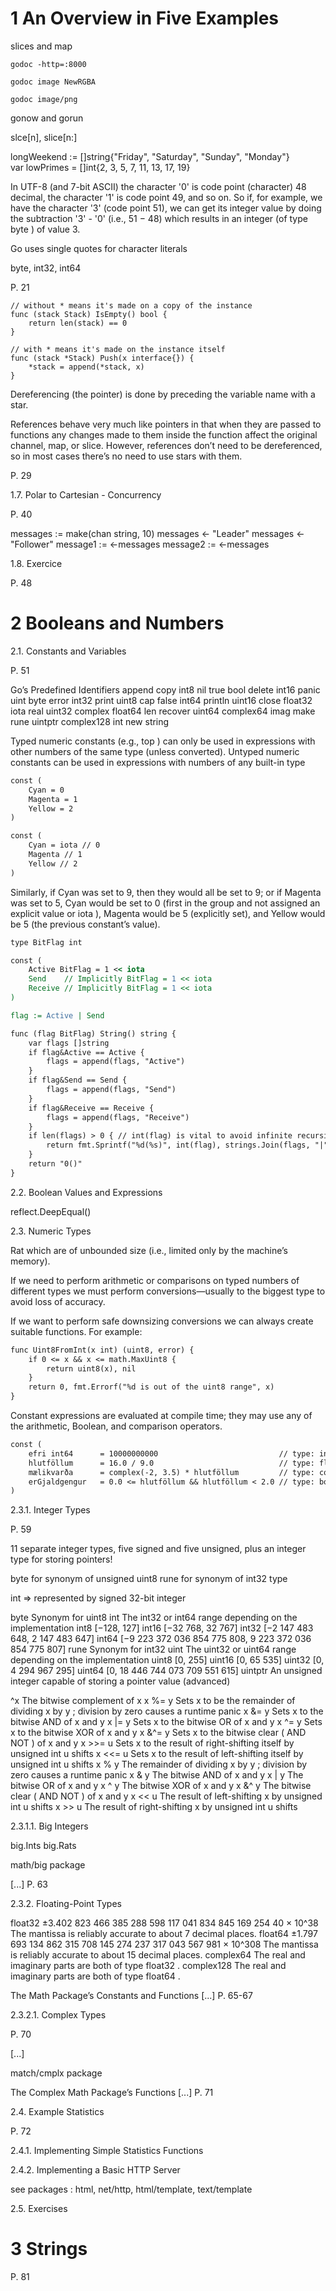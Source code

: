 # 1 An Overview in Five Examples

slices and map

`godoc -http=:8000`

`godoc image NewRGBA`

`godoc image/png`

gonow and gorun

slce[n], slice[n:]

longWeekend := []string{"Friday", "Saturday", "Sunday", "Monday"}<br />
var lowPrimes = []int{2, 3, 5, 7, 11, 13, 17, 19}

In UTF-8 (and 7-bit ASCII) the character '0' is code point (character) 48 decimal, the character '1' is code point 49, and so on. So if, for example, we have the character '3' (code point 51), we can get its integer value by doing the subtraction '3' - '0' (i.e., 51 − 48) which results in an integer (of type byte ) of value 3.

Go uses single quotes for character literals

byte, int32, int64

P. 21

```
// without * means it's made on a copy of the instance
func (stack Stack) IsEmpty() bool {
	return len(stack) == 0
}

// with * means it's made on the instance itself
func (stack *Stack) Push(x interface{}) {
	*stack = append(*stack, x)
}
```

Dereferencing (the pointer) is done by preceding the variable name with a star.

References
behave very much like pointers in that when they are passed to functions any
changes made to them inside the function affect the original channel, map, or
slice. However, references don’t need to be dereferenced, so in most cases there’s
no need to use stars with them.

P. 29

1.7. Polar to Cartesian - Concurrency

P. 40


messages := make(chan string, 10)
messages <- "Leader"
messages <- "Follower"
message1 := <-messages
message2 := <-messages

1.8. Exercice

P. 48

# 2 Booleans and Numbers

2.1. Constants and Variables

P. 51

Go’s Predefined Identifiers
append copy int8 nil true
bool delete int16 panic uint
byte error int32 print uint8
cap false int64 println uint16
close float32 iota real uint32
complex float64 len recover uint64
complex64 imag make rune uintptr
complex128 int new string

Typed numeric constants (e.g., top ) can only be used in expressions with other numbers of the same type (unless converted). Untyped numeric constants can be used in expressions with numbers of any built-in type

```asp
const (
	Cyan = 0
	Magenta = 1
	Yellow = 2
)

const (
	Cyan = iota // 0
	Magenta // 1
	Yellow // 2
)
```

Similarly, if Cyan was set to 9, then they would all be set to 9; or if Magenta was set to 5, Cyan would be set to 0 (first in the group and not assigned an explicit value or iota ), Magenta would be 5 (explicitly set), and Yellow would be 5 (the previous constant’s value).

```asp
type BitFlag int

const (
	Active BitFlag = 1 << iota
	Send	// Implicitly BitFlag = 1 << iota
	Receive	// Implicitly BitFlag = 1 << iota
)

flag := Active | Send
```

```asp
func (flag BitFlag) String() string {
	var flags []string
	if flag&Active == Active {
		flags = append(flags, "Active")
	}
	if flag&Send == Send {
		flags = append(flags, "Send")
	}
	if flag&Receive == Receive {
		flags = append(flags, "Receive")
	}
	if len(flags) > 0 { // int(flag) is vital to avoid infinite recursion!
		return fmt.Sprintf("%d(%s)", int(flag), strings.Join(flags, "|"))
	}
	return "0()"
}
```

2.2. Boolean Values and Expressions

reflect.DeepEqual()

2.3. Numeric Types

Rat which are of unbounded size (i.e., limited only by the machine’s memory).

If we need to perform arithmetic or comparisons on typed numbers of different types we must perform conversions—usually to the biggest type to avoid loss of accuracy.

If we want to perform safe downsizing conversions we can always create suitable functions. For example:
```asp
func Uint8FromInt(x int) (uint8, error) {
	if 0 <= x && x <= math.MaxUint8 {
		return uint8(x), nil
	}
	return 0, fmt.Errorf("%d is out of the uint8 range", x)
}
```

Constant expressions are evaluated at compile time; they may use any of the arithmetic, Boolean, and comparison operators.

```asp
const (
	efri int64		= 10000000000							// type: int64
	hlutföllum		= 16.0 / 9.0							// type: float64
	mælikvarða		= complex(-2, 3.5) * hlutföllum			// type: complex128
	erGjaldgengur 	= 0.0 <= hlutföllum && hlutföllum < 2.0	// type: bool
)
```

2.3.1. Integer Types

P. 59

11 separate integer types, five signed and five unsigned, plus an integer type for storing pointers!

byte for synonym of unsigned uint8
rune for synonym of int32 type

int => represented by signed 32-bit integer

byte 	Synonym for uint8
int 	The int32 or int64 range depending on the implementation
int8 	[−128, 127]
int16 	[−32 768, 32 767]
int32 	[−2 147 483 648, 2 147 483 647]
int64 	[−9 223 372 036 854 775 808, 9 223 372 036 854 775 807]
rune 	Synonym for int32
uint 	The uint32 or uint64 range depending on the implementation
uint8 	[0, 255]
uint16 	[0, 65 535]
uint32 	[0, 4 294 967 295]
uint64 	[0, 18 446 744 073 709 551 615]
uintptr An unsigned integer capable of storing a pointer value (advanced)

^x 		The bitwise complement of x
x %= y 	Sets x to be the remainder of dividing x by y ; division by zero causes
		a runtime panic
x &= y 	Sets x to the bitwise AND of x and y
x |= y 	Sets x to the bitwise OR of x and y
x ^= y 	Sets x to the bitwise XOR of x and y
x &^= y Sets x to the bitwise clear ( AND NOT ) of x and y
x >>= u Sets x to the result of right-shifting itself by unsigned int u shifts
x <<= u Sets x to the result of left-shifting itself by unsigned int u shifts
x % y 	The remainder of dividing x by y ; division by zero causes a runtime
		panic
x & y 	The bitwise AND of x and y
x | y 	The bitwise OR of x and y
x ^ y 	The bitwise XOR of x and y
x &^ y 	The bitwise clear ( AND NOT ) of x and y
x << u 	The result of left-shifting x by unsigned int u shifts
x >> u 	The result of right-shifting x by unsigned int u shifts

2.3.1.1. Big Integers

big.Ints
big.Rats

math/big package

[...] P. 63

2.3.2. Floating-Point Types

float32 	±3.402 823 466 385 288 598 117 041 834 845 169 254 40 × 10^38
			The mantissa is reliably accurate to about 7 decimal places.
float64 	±1.797 693 134 862 315 708 145 274 237 317 043 567 981 × 10^308
			The mantissa is reliably accurate to about 15 decimal places.
complex64	The real and imaginary parts are both of type float32 .
complex128 	The real and imaginary parts are both of type float64 .

The Math Package’s Constants and Functions [...] P. 65-67

2.3.2.1. Complex Types

P. 70

[...]

match/cmplx package

The Complex Math Package’s Functions [...] P. 71

2.4. Example Statistics

P. 72

2.4.1. Implementing Simple Statistics Functions

2.4.2. Implementing a Basic HTTP Server

see packages : html, net/http, html/template, text/template

2.5. Exercises

# 3 Strings

P. 81

